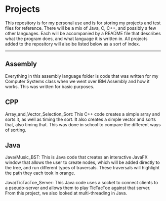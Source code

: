 # Projects

This repository is for my personal use and is for storing my projects and test files for reference. There will be a mix of Java, C, C++, and possibly a few other languages. Each will be accompanied by a README file that describes what the program does, and what language it is written in. All projects added to the repository will also be listed below as a sort of index.

------------------------------------------------------------------------------------------------------------------------------------------

## Assembly

Everything in this assembly language folder is code that was written for my Computer Systems class when we went over IBM Assembly and how it works. This was written for basic purposes.

## CPP

Array_and_Vector_Selection_Sort: This C++ code creates a simple array and sorts it, as well as timing the sort. It also creates a simple vector and sorts that, also timing that. This was done in school to compare the different ways of sorting.

## Java

Java/Music_BST: This is Java code that creates an interactive JavaFX window that allows the user to create nodes, which will be added directly to the tree, and run different types of traversals. These traversals will highlight the path they each took in orange.

Java/TicTacToe_Server: This Java code uses a socket to connect clients to a pseudo-server and allows them to play TicTacToe against that server. From this project, we also looked at multi-threading in Java.
